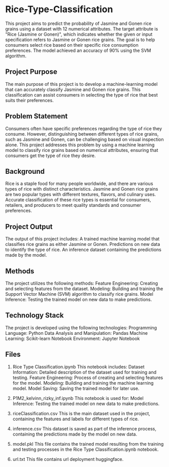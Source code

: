 # Rice-Type-Classification

This project aims to predict the probability of Jasmine and Gonen rice grains using a dataset with 12 numerical attributes. The target attribute is "Rice (Jasmine or Gonen)", which indicates whether the given or input specification refers to Jasmine or Gonen rice grains. The goal is to help consumers select rice based on their specific rice consumption preferences. The model achieved an accuracy of 90% using the SVM algorithm.

## Project Purpose
The main purpose of this project is to develop a machine-learning model that can accurately classify Jasmine and Gonen rice grains. This classification can assist consumers in selecting the type of rice that best suits their preferences.

## Problem Statement
Consumers often have specific preferences regarding the type of rice they consume. However, distinguishing between different types of rice grains, such as Jasmine and Gonen, can be challenging based on visual inspection alone. This project addresses this problem by using a machine learning model to classify rice grains based on numerical attributes, ensuring that consumers get the type of rice they desire.

## Background
Rice is a staple food for many people worldwide, and there are various types of rice with distinct characteristics. Jasmine and Gonen rice grains are two popular types with different textures, flavors, and culinary uses. Accurate classification of these rice types is essential for consumers, retailers, and producers to meet quality standards and consumer preferences.

## Project Output
The output of this project includes:
A trained machine learning model that classifies rice grains as either Jasmine or Gonen.
Predictions on new data to identify the type of rice.
An inference dataset containing the predictions made by the model.

## Methods
The project utilizes the following methods:
Feature Engineering: Creating and selecting features from the dataset.
Modeling: Building and training the Support Vector Machine (SVM) algorithm to classify rice grains.
Model Inference: Testing the trained model on new data to make predictions.

## Technology Stack
The project is developed using the following technologies:
Programming Language: Python
Data Analysis and Manipulation: Pandas
Machine Learning: Scikit-learn
Notebook Environment: Jupyter Notebook

## Files
1. Rice Type Classification.ipynb
This notebook includes:
Dataset Information: Detailed description of the dataset used for training and testing.
Feature Engineering: Process of creating and selecting features for the model.
Modeling: Building and training the machine learning model.
Model Saving: Saving the trained model for later use.

2. P1M2_kelvinn_rizky_inf.ipynb
This notebook is used for:
Model Inference: Testing the trained model on new data to make predictions.

3. riceClassification.csv
This is the main dataset used in the project, containing the features and labels for different types of rice.

4. inference.csv
This dataset is saved as part of the inference process, containing the predictions made by the model on new data.

5. model.pkl
This file contains the trained model resulting from the training and testing processes in the Rice Type Classification.ipynb notebook.

6. url.txt
This file contains url deployment huggingface. 
